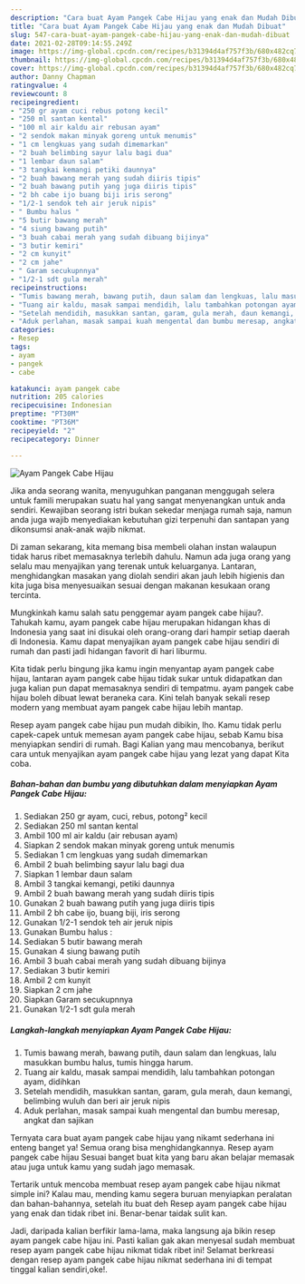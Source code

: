 ```yaml
---
description: "Cara buat Ayam Pangek Cabe Hijau yang enak dan Mudah Dibuat"
title: "Cara buat Ayam Pangek Cabe Hijau yang enak dan Mudah Dibuat"
slug: 547-cara-buat-ayam-pangek-cabe-hijau-yang-enak-dan-mudah-dibuat
date: 2021-02-28T09:14:55.249Z
image: https://img-global.cpcdn.com/recipes/b31394d4af757f3b/680x482cq70/ayam-pangek-cabe-hijau-foto-resep-utama.jpg
thumbnail: https://img-global.cpcdn.com/recipes/b31394d4af757f3b/680x482cq70/ayam-pangek-cabe-hijau-foto-resep-utama.jpg
cover: https://img-global.cpcdn.com/recipes/b31394d4af757f3b/680x482cq70/ayam-pangek-cabe-hijau-foto-resep-utama.jpg
author: Danny Chapman
ratingvalue: 4
reviewcount: 8
recipeingredient:
- "250 gr ayam cuci rebus potong kecil"
- "250 ml santan kental"
- "100 ml air kaldu air rebusan ayam"
- "2 sendok makan minyak goreng untuk menumis"
- "1 cm lengkuas yang sudah dimemarkan"
- "2 buah belimbing sayur lalu bagi dua"
- "1 lembar daun salam"
- "3 tangkai kemangi petiki daunnya"
- "2 buah bawang merah yang sudah diiris tipis"
- "2 buah bawang putih yang juga diiris tipis"
- "2 bh cabe ijo buang biji iris serong"
- "1/2-1 sendok teh air jeruk nipis"
- " Bumbu halus "
- "5 butir bawang merah"
- "4 siung bawang putih"
- "3 buah cabai merah yang sudah dibuang bijinya"
- "3 butir kemiri"
- "2 cm kunyit"
- "2 cm jahe"
- " Garam secukupnnya"
- "1/2-1 sdt gula merah"
recipeinstructions:
- "Tumis bawang merah, bawang putih, daun salam dan lengkuas, lalu masukkan bumbu halus, tumis hingga harum."
- "Tuang air kaldu, masak sampai mendidih, lalu tambahkan potongan ayam, didihkan"
- "Setelah mendidih, masukkan santan, garam, gula merah, daun kemangi, belimbing wuluh dan beri air jeruk nipis"
- "Aduk perlahan, masak sampai kuah mengental dan bumbu meresap, angkat dan sajikan"
categories:
- Resep
tags:
- ayam
- pangek
- cabe

katakunci: ayam pangek cabe 
nutrition: 205 calories
recipecuisine: Indonesian
preptime: "PT30M"
cooktime: "PT36M"
recipeyield: "2"
recipecategory: Dinner

---
```



![Ayam Pangek Cabe Hijau](https://img-global.cpcdn.com/recipes/b31394d4af757f3b/680x482cq70/ayam-pangek-cabe-hijau-foto-resep-utama.jpg)

Jika anda seorang wanita, menyuguhkan panganan menggugah selera untuk famili merupakan suatu hal yang sangat menyenangkan untuk anda sendiri. Kewajiban seorang istri bukan sekedar menjaga rumah saja, namun anda juga wajib menyediakan kebutuhan gizi terpenuhi dan santapan yang dikonsumsi anak-anak wajib nikmat.

Di zaman  sekarang, kita memang bisa membeli olahan instan walaupun tidak harus ribet memasaknya terlebih dahulu. Namun ada juga orang yang selalu mau menyajikan yang terenak untuk keluarganya. Lantaran, menghidangkan masakan yang diolah sendiri akan jauh lebih higienis dan kita juga bisa menyesuaikan sesuai dengan makanan kesukaan orang tercinta. 



Mungkinkah kamu salah satu penggemar ayam pangek cabe hijau?. Tahukah kamu, ayam pangek cabe hijau merupakan hidangan khas di Indonesia yang saat ini disukai oleh orang-orang dari hampir setiap daerah di Indonesia. Kamu dapat menyajikan ayam pangek cabe hijau sendiri di rumah dan pasti jadi hidangan favorit di hari liburmu.

Kita tidak perlu bingung jika kamu ingin menyantap ayam pangek cabe hijau, lantaran ayam pangek cabe hijau tidak sukar untuk didapatkan dan juga kalian pun dapat memasaknya sendiri di tempatmu. ayam pangek cabe hijau boleh dibuat lewat beraneka cara. Kini telah banyak sekali resep modern yang membuat ayam pangek cabe hijau lebih mantap.

Resep ayam pangek cabe hijau pun mudah dibikin, lho. Kamu tidak perlu capek-capek untuk memesan ayam pangek cabe hijau, sebab Kamu bisa menyiapkan sendiri di rumah. Bagi Kalian yang mau mencobanya, berikut cara untuk menyajikan ayam pangek cabe hijau yang lezat yang dapat Kita coba.

<!--inarticleads1-->

##### Bahan-bahan dan bumbu yang dibutuhkan dalam menyiapkan Ayam Pangek Cabe Hijau:

1. Sediakan 250 gr ayam, cuci, rebus, potong² kecil
1. Sediakan 250 ml santan kental
1. Ambil 100 ml air kaldu (air rebusan ayam)
1. Siapkan 2 sendok makan minyak goreng untuk menumis
1. Sediakan 1 cm lengkuas yang sudah dimemarkan
1. Ambil 2 buah belimbing sayur lalu bagi dua
1. Siapkan 1 lembar daun salam
1. Ambil 3 tangkai kemangi, petiki daunnya
1. Ambil 2 buah bawang merah yang sudah diiris tipis
1. Gunakan 2 buah bawang putih yang juga diiris tipis
1. Ambil 2 bh cabe ijo, buang biji, iris serong
1. Gunakan 1/2-1 sendok teh air jeruk nipis
1. Gunakan  Bumbu halus :
1. Sediakan 5 butir bawang merah
1. Gunakan 4 siung bawang putih
1. Ambil 3 buah cabai merah yang sudah dibuang bijinya
1. Sediakan 3 butir kemiri
1. Ambil 2 cm kunyit
1. Siapkan 2 cm jahe
1. Siapkan  Garam secukupnnya
1. Gunakan 1/2-1 sdt gula merah




<!--inarticleads2-->

##### Langkah-langkah menyiapkan Ayam Pangek Cabe Hijau:

1. Tumis bawang merah, bawang putih, daun salam dan lengkuas, lalu masukkan bumbu halus, tumis hingga harum.
1. Tuang air kaldu, masak sampai mendidih, lalu tambahkan potongan ayam, didihkan
1. Setelah mendidih, masukkan santan, garam, gula merah, daun kemangi, belimbing wuluh dan beri air jeruk nipis
1. Aduk perlahan, masak sampai kuah mengental dan bumbu meresap, angkat dan sajikan




Ternyata cara buat ayam pangek cabe hijau yang nikamt sederhana ini enteng banget ya! Semua orang bisa menghidangkannya. Resep ayam pangek cabe hijau Sesuai banget buat kita yang baru akan belajar memasak atau juga untuk kamu yang sudah jago memasak.

Tertarik untuk mencoba membuat resep ayam pangek cabe hijau nikmat simple ini? Kalau mau, mending kamu segera buruan menyiapkan peralatan dan bahan-bahannya, setelah itu buat deh Resep ayam pangek cabe hijau yang enak dan tidak ribet ini. Benar-benar taidak sulit kan. 

Jadi, daripada kalian berfikir lama-lama, maka langsung aja bikin resep ayam pangek cabe hijau ini. Pasti kalian gak akan menyesal sudah membuat resep ayam pangek cabe hijau nikmat tidak ribet ini! Selamat berkreasi dengan resep ayam pangek cabe hijau nikmat sederhana ini di tempat tinggal kalian sendiri,oke!.

